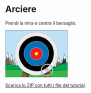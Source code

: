 # Arciere

Prendi la mira e centra il bersaglio.

![Immagine](thumbnail.png)

[Scarica lo ZIP con tutti i file del tutorial](https://github.com/kronwiz/codingtutorials/raw/master/scratch/arciere/arciere.zip).
